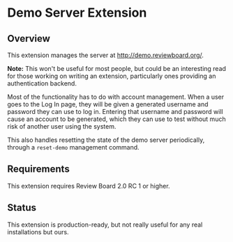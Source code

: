 Demo Server Extension
=====================

Overview
--------

This extension manages the server at http://demo.reviewboard.org/.

**Note:** This won't be useful for most people, but could be an interesting
read for those working on writing an extension, particularly ones providing an
authentication backend.

Most of the functionality has to do with account management. When a user
goes to the Log In page, they will be given a generated username and
password they can use to log in. Entering that username and password will
cause an account to be generated, which they can use to test without much
risk of another user using the system.

This also handles resetting the state of the demo server periodically,
through a `reset-demo` management command.


Requirements
-------------

This extension requires Review Board 2.0 RC 1 or higher.


Status
------

This extension is production-ready, but not really useful for any real
installations but ours.
